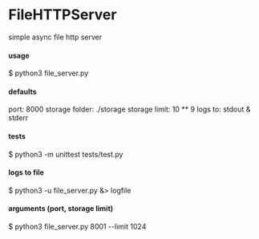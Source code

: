 # FileHTTPServer
simple async file http server

#### usage
$ python3 file_server.py

#### defaults
port: 8000
storage folder: ./storage
storage limit: 10 ** 9
logs to: stdout & stderr

#### tests
$ python3 -m unittest tests/test.py

#### logs to file
$ python3 -u file_server.py &> logfile

#### arguments (port, storage limit)
$ python3 file_server.py 8001 --limit 1024

